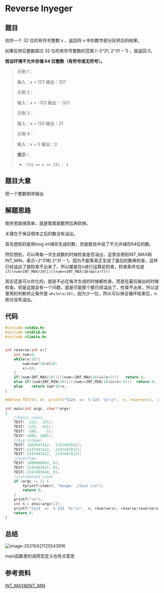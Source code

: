 # Reverse Inyeger

## 题目

给你一个 32 位的有符号整数 x ，返回将 x 中的数字部分反转后的结果。

如果反转后整数超过 32 位的有符号整数的范围 [−2^31,  2^31 − 1] ，就返回 0。

**假设环境不允许存储 64 位整数（有符号或无符号）。**



> 示例 1：
>
> 输入：x = 123
> 输出：321
>
> 示例 2：
>
> 输入：x = -123
> 输出：-321
>
> 示例 3：
>
> 输入：x = 120
> 输出：21
>
> 示例 4：
>
> 输入：x = 0
> 输出：0

> **提示：**
>
> - `-231 <= x <= 231 - 1`



## 题目大意

把一个整数倒序输出



## 解题思路

倒序思路很简单，就是取尾部数然后再砍掉。

关键在于保证倒序之后的数没有溢出。

首先想到的是用long int储存生成的数，但是题目中说了不允许储存64位的数。

然后想到，可以再每一次生成数的时候检查是否溢出，这里会用到INT_MAX和INT_MIN，表示−2^31和 2^31 − 1。因为不能等真正生成了最后的数再检查，这样已经溢出了就检查不出来了，所以都是在n进行运算前检查，检查条件也是 `if((num>INT_MAX/10)||((num==INT_MAX/10)&&(x>7)))`  

其实还是可以优化的，就是不必在每次生成的时候都检查，而是在最后输出的时候检查。但是这就会有一个问题，就是可能那个数已经溢出了，检查不出来，所以这里用的判断终止条件是 `while(x/10)`，因为少一位，所以可以保证循环结束后，n绝对没有溢出。



## 代码

```c
#include <stdio.h>
#include <stdlib.h>
#include <limits.h>


int reverse(int x){
    int num=0;
    while(x/10){
        num=num*10+x%10;
        x/=10;
    }
    if((num>INT_MAX/10)||((num==INT_MAX/10)&&(x>7)))   return 0;
    else if((num<INT_MIN/10)||((num==INT_MIN/10)&&(x<-8)))  return 0;
    else    return num*10+x;
}

#define TEST(n, e)  printf("%12d  =>  %-12d  %s!\n",  n, reverse(n),  e == reverse(n)?"passed":"failed")

int main(int argc, char**argv)
{
    //basic cases
    TEST(  123,  321);
    TEST( -123, -321);
    TEST( -100,   -1);
    TEST( 1002, 2001);
    //big integer
    TEST( 1463847412,  2147483641);
    TEST(-2147447412, -2147447412);
    TEST( 2147447412,  2147447412);
    //overflow
    TEST( 1000000003, 0);
    TEST( 2147483647, 0);
    TEST(-2147483648, 0);
    //customized cases
    if (argc != 2) {
        fprintf(stderr, "Usage: ./test i\n");
        return 0;
    }
    printf("\n");
    int n = atoi(argv[1]); 
    printf("%12d  =>  %-12d  %s!\n",  n, reverse(n), reverse(reverse(n))==n ? "passed":"failed");
    return 0;
}

```



## 总结

![image-20210421125543916](C:\Users\乔翯\AppData\Roaming\Typora\typora-user-images\image-20210421125543916.png)

main函数里的调用宏定义也有点意思

## 参考资料

[INT_MAX和INT_MIN](https://blog.csdn.net/u012604810/article/details/80290706)

